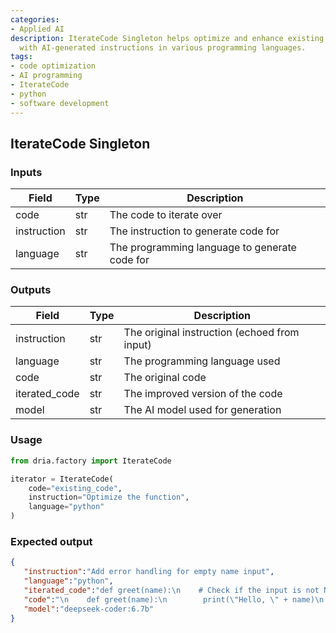 ```yaml
---
categories:
- Applied AI
description: IterateCode Singleton helps optimize and enhance existing code by iterating
  with AI-generated instructions in various programming languages.
tags:
- code optimization
- AI programming
- IterateCode
- python
- software development
---
```


## IterateCode Singleton

### Inputs
| Field | Type | Description |
|-------|------|-------------|
| code | str | The code to iterate over |
| instruction | str | The instruction to generate code for |
| language | str | The programming language to generate code for |

### Outputs
| Field | Type | Description |
|-------|------|-------------|
| instruction | str | The original instruction (echoed from input) |
| language | str | The programming language used |
| code | str | The original code |
| iterated_code | str | The improved version of the code |
| model | str | The AI model used for generation |

### Usage

```python
from dria.factory import IterateCode

iterator = IterateCode(
    code="existing_code",
    instruction="Optimize the function",
    language="python"
)
```

### Expected output

```json
{
   "instruction":"Add error handling for empty name input",
   "language":"python",
   "iterated_code":"def greet(name):\n    # Check if the input is not None and strip leading/trailing whitespace characters\n    if name and name.strip():\n        print(\"Hello, \" + name)\n    else:\n        raise ValueError(\\'Name cannot be empty\\')  # Raise an error if the name is empty or contains only spaces",
   "code":"\n    def greet(name):\n        print(\"Hello, \" + name)\n    ",
   "model":"deepseek-coder:6.7b"
}
```